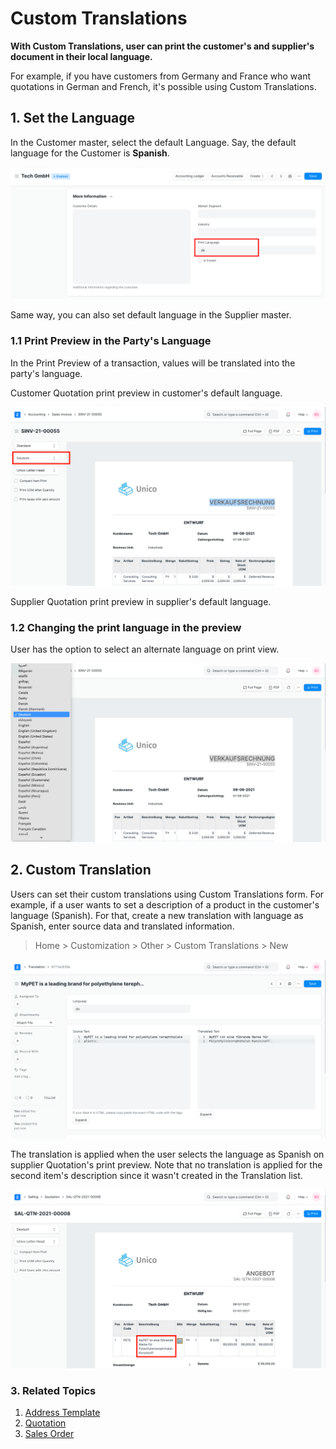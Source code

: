
# Custom Translations


**With Custom Translations, user can print the customer's and supplier's document in their local language.**


For example, if you have customers from Germany and France who want quotations in German and French, it's possible using Custom Translations.


## 1. Set the Language


In the Customer master, select the default Language. Say, the default language for the Customer is **Spanish**.


![Set Customer Language](/files/set-customer-language.png)


Same way, you can also set default language in the Supplier master.


### 1.1 Print Preview in the Party's Language


In the Print Preview of a transaction, values will be translated into the party's language.


Customer Quotation print preview in customer's default language.


![Invoice in Customer Language](/files/invoice-in-customer-language.png)


Supplier Quotation print preview in supplier's default language.


### 1.2 Changing the print language in the preview


User has the option to select an alternate language on print view.


![Select Language in Invoice](/files/select-language-in-invoice.png)


## 2. Custom Translation


Users can set their custom translations using Custom Translations form. For example, if a user wants to set a description of a product in the customer's language (Spanish). For that, create a new translation with language as Spanish, enter source data and translated information.



> 
> Home > Customization > Other > Custom Translations > New
> 
> 
> 


![Translation](/files/translation.png)


The translation is applied when the user selects the language as Spanish on supplier Quotation's print preview. Note that no translation is applied for the second item's description since it wasn't created in the Translation list.


![Translation in Transaction](/files/translation-in-transaction.png)


### 3. Related Topics


1. [Address Template](/docs/en/setting-up/print/address-template)
2. [Quotation](/docs/en/selling/quotation)
3. [Sales Order](/docs/en/selling/sales-order)


